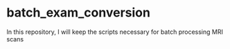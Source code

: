 # batch_exam_conversion
In this repository, I will keep the scripts necessary for batch processing MRI scans 
